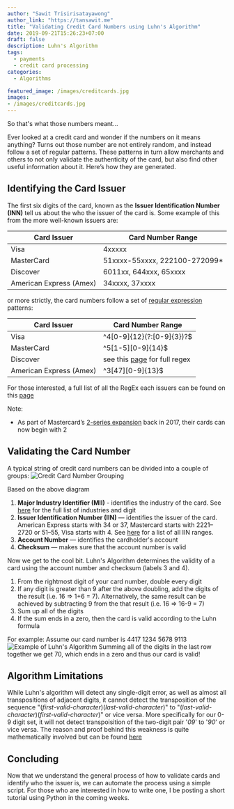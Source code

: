 ```yaml
---
author: "Sawit Trisirisatayawong"
author_link: "https://tansawit.me"
title: "Validating Credit Card Numbers using Luhn's Algorithm"
date: 2019-09-21T15:26:23+07:00
draft: false
description: Luhn's Algorithm
tags:
  - payments
  - credit card processing
categories:
  - Algorithms

featured_image: /images/creditcards.jpg
images:
- /images/creditcards.jpg
---
```


So that's what those numbers meant...

<!--more-->

Ever looked at a credit card and wonder if the numbers on it means anything? Turns out those number are not entirely random, and instead follow a set of regular patterns. These patterns in turn allow merchants and others to not only validate the authenticity of the card, but also find other useful information about it. Here’s how they are generated.

## Identifying the Card Issuer

The first six digits of the card, known as the **Issuer Identification Number (INN)** tell us about the who the issuer of the card is. Some example of this from the more well-known issuers are:

| Card Issuer             | Card Number Range              |
| ----------------------- | ------------------------------ |
| Visa                    | 4xxxxx                         |
| MasterCard              | 51xxxx-55xxxx, 222100-272099\* |
| Discover                | 6011xx, 644xxx, 65xxxx         |
| American Express (Amex) | 34xxxx, 37xxxx                 |

or more strictly, the card numbers follow a set of [regular expression](https://en.wikipedia.org/wiki/Regular_expression) patterns:

| Card Issuer             | Card Number Range                                                                                          |
| ----------------------- | ---------------------------------------------------------------------------------------------------------- |
| Visa                    | ^4[0-9]{12}(?:[0-9]{3})?\$                                                                                 |
| MasterCard              | ^5[1-5][0-9]{14}\$                                                                                         |
| Discover                | see this [page](https://gist.github.com/michaelkeevildown/9096cd3aac9029c4e6e05588448a8841) for full regex |
| American Express (Amex) | ^3[47][0-9]{13}\$                                                                                          |

For those interested, a full list of all the RegEx each issuers can be found on this [page](https://gist.github.com/michaelkeevildown/9096cd3aac9029c4e6e05588448a8841)

Note:

- As part of Mastercard’s [2-series expansion](https://www.mastercard.us/en-us/issuers/get-support/2-series-bin-expansion.html) back in 2017, their cards can now begin with 2

## Validating the Card Number

A typical string of credit card numbers can be divided into a couple of groups:
![Credit Card Number Grouping](/images/card-number-group.png)

Based on the above diagram

1. **Major Industry Identifier (MII)** - identifies the industry of the card. See [here](https://en.wikipedia.org/wiki/ISO/IEC_7812#Major_industry_identifier) for the full list of industries and digit
2. **Issuer Identification Number (IIN)** — identifies the issuer of the card. American Express starts with 34 or 37, Mastercard starts with 2221–2720 or 51–55, Visa starts with 4. See [here](<https://en.wikipedia.org/wiki/Payment_card_number#Issuer_identification_number_(IIN)>) for a list of all IIN ranges.
3. **Account Number** — identifies the cardholder's account
4. **Checksum** — makes sure that the account number is valid

Now we get to the cool bit. Luhn's Algorithm determines the validity of a card using the account number and checksum (labels 3 and 4).

1. From the rightmost digit of your card number, double every digit
2. If any digit is greater than 9 after the above doubling, add the digits of the result (i.e. 16 => 1+6 = 7). Alternatively, the same result can be achieved by subtracting 9 from the that result (i.e. 16 => 16-9 = 7)
3. Sum up all of the digits
4. If the sum ends in a zero, then the card is valid according to the Luhn formula

For example: Assume our card number is 4417 1234 5678 9113
![Example of Luhn's Algorithm](/images/luhns-algorithm-example.png)
Summing all of the digits in the last row together we get 70, which ends in a zero and thus our card is valid!

## Algorithm Limitations

While Luhn's algorithm will detect any single-digit error, as well as almost all transpositions of adjacent digits, it cannot detect the transposition of the sequence "(*first-valid-character*)(*last-valid-character*)" to "(*last-valid-character*)(*first-valid-character*)" or vice versa. More specifically for our 0-9 digit set, it will not detect transpoisition of the two-digit pair '*09*' to '*90*' or vice versa. The reason and proof behind this weakness is quite mathematically involved but can be found [here](https://www.academia.edu/19957955/Transposition_Error_Detection_in_Luhn_s_Algorithm)

## Concluding

Now that we understand the general process of how to validate cards and identify who the issuer is, we can automate the process using a simple script. For those who are interested in how to write one, I be posting a short tutorial using Python in the coming weeks.  
